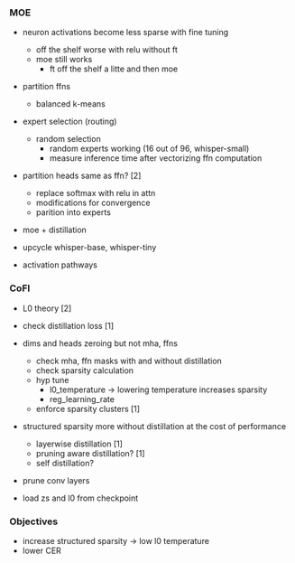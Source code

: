 ### MOE

- neuron activations become less sparse with fine tuning
	- off the shelf worse with relu without ft
	- moe still works
		- ft off the shelf a litte and then moe

- partition ffns
	- balanced k-means

- expert selection (routing)
	- random selection
		- random experts working (16 out of 96, whisper-small)
		- measure inference time after vectorizing ffn computation

- partition heads same as ffn?  [2]
	- replace softmax with relu in attn
	- modifications for convergence
	- parition into experts

- moe + distillation

- upcycle whisper-base, whisper-tiny

- activation pathways


### CoFI

- L0 theory  [2]

- check distillation loss  [1]

- dims and heads zeroing but not mha, ffns 
	- check mha, ffn masks with and without distillation
	- check sparsity calculation
	- hyp tune 
		- l0_temperature -> lowering temperature increases sparsity
		- reg_learning_rate
	- enforce sparsity clusters  [1]

- structured sparsity more without distillation at the cost of performance
	- layerwise distillation  [1]
	- pruning aware distillation?  [1]
	- self distillation?

- prune conv layers

- load zs and l0 from checkpoint


### Objectives

- increase structured sparsity -> low l0 temperature
- lower CER

